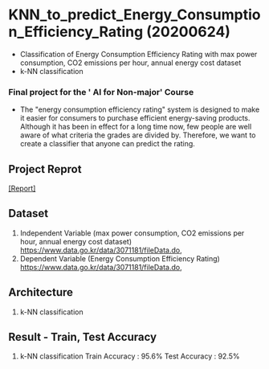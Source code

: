 # KNN_to_predict_Energy_Consumption_Efficiency_Rating (20200624)
- Classification of Energy Consumption Efficiency Rating with max power consumption, CO2 emissions per hour, annual energy cost dataset
- k-NN classification

### Final project for the ' AI for Non-major' Course
- The "energy consumption efficiency rating" system is designed to make it easier for consumers to purchase efficient energy-saving products.
Although it has been in effect for a long time now, few people are well aware of what criteria the grades are divided by. 
Therefore, we want to create a classifier that anyone can predict the rating.

## Project Reprot
[[Report]](https://github.com/OH-Seoyoung/KNN_to_predict_Energy_Consumption_Efficiency_Rating/blob/master/%5B%EA%B8%B0%EB%A7%90%EA%B3%A0%EC%82%AC%20%EB%8C%80%EC%B2%B4%EA%B3%BC%EC%A0%9C%5D%202017010698%20%EC%88%98%ED%95%99%EA%B3%BC%20%EC%98%A4%EC%84%9C%EC%98%81.pdf)

## Dataset
1. Independent Variable (max power consumption, CO2 emissions per hour, annual energy cost dataset)
  https://www.data.go.kr/data/3071181/fileData.do,
2. Dependent Variable (Energy Consumption Efficiency Rating)  
  https://www.data.go.kr/data/3071181/fileData.do,

## Architecture
1. k-NN classification

## Result - Train, Test Accuracy
1. k-NN classification
  Train Accuracy : 95.6%
  Test Accuracy : 92.5%
